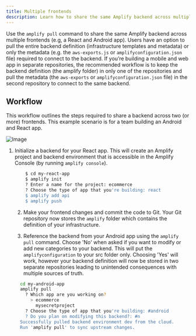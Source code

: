 ```yaml
---
title: Multiple frontends
description: Learn how to share the same Amplify backend across multiple frontends (e.g, a React and Android app).
---
```


Use the `amplify pull` command to share the same Amplify backend across multiple frontends (e.g, a React and Android app). Users have an option to pull the entire backend definition (infrastructure templates and metadata) or only the metadata (e.g. the `aws-exports.js` or `amplifyconfiguration.json` file) required to connect to the backend. If you’re building a mobile and web app in separate repositories, the recommended workflow is to keep the backend definition (the amplify folder) in only one of the repositories and pull the metadata (the `aws-exports` or `amplifyconfiguration.json` file) in the second repository to connect to the same backend.

## Workflow

This workflow outlines the steps required to share a backend across two (or more) frontends. This example scenario is for a team building an Android and React app.

![Image](~/images/multiple-frontends.png)

1. Initialize a backend for your React app. This will create an Amplify project and backend environment that is accessible in the Amplify Console (by running `amplify console`). 

	```bash
	    $ cd my-react-app
	    $ amplify init
		? Enter a name for the project: ecommerce
		? Choose the type of app that you're building: react
	    $ amplify add api
	    $ amplify push
	```
	2. Make your frontend changes and commit the code to Git. Your Git repository now stores the `amplify` folder which contains the definition of your infrastructure.

	3. Reference the backend from your Android app using the `amplify pull` command. Choose 'No' when asked if you want to modify or add new categories to your backend. This will put the `amplifyconfiguration` to your src folder only. Choosing 'Yes' will work, however your backend definition will now be stored in two separate repositories leading to unintended consequences with multiple sources of truth. 

	```bash
	  cd my-android-app
	  amplify pull
		? Which app are you working on?
		  > ecommerce
		    mysecretproject
		? Choose the type of app that you're building: #android
		? Do you plan on modifying this backend?: #n
	  Successfully pulled backend environment dev from the cloud.
	  Run 'amplify pull' to sync upstream changes.
	```
